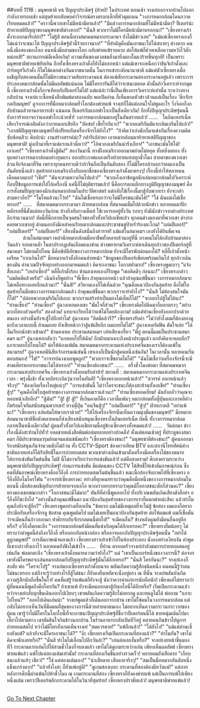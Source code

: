 ##บทที่ 1116 : มนุษยชาติ vs ปัญญาประดิษฐ์ (ท้าย)!
ในประเทศ
ตอนเช้า จางเย่ออกจากบ้านไปออกกำลังกายรอบเช้า
แต่สุดท้ายกลับพบคำวิจารณ์ตรงตรอกเล็กที่หัวมุมถนน "วงการหมากล้อมโดนกวาดเรียบหมดแล้ว!"
"คราวนี้พวกเขาไม่มีหน้ามีตาแล้ว!"
"มีแต่วงการหมากล้อมที่ไม่มีหน้ามีตา? ปีเตอร์น่ะท้าทายสติปัญญาของมนุษยชาติต่างหาก!"
"นั่นสิ พวกเราไม่มีใครมีหน้ามีตาหรอกนะ!"
"เซี่ยงหรงเก้าดั้งจะออกมารึเปล่า?"
"ไม่รู้สิ ตอนนี้ทางสมาคมหมากกระดานฯ ยังไม่มีข่าวเลย"
"แม้แต่เซี่ยงหรงเองก็ไม่แน่ว่าจะชนะได้ ปัญญาประดิษฐ์ตัวนี้ร้ายกาจมาก!"
"ที่สำคัญคือมันเอาชนะไปได้สบายๆ ต่างหาก คนหนึ่งมือสองของโลก คนหนึ่งมือสามของโลก กลับพ่ายแพ้ราบคาบ ต่อให้แพ้ก็ช่วยเหลือความหวังไว้สักหน่อยสิ!"
สถานการณ์ดีเหลือเกิน!
ความเห็นของมวลชนยิ่งมายิ่งมองในแง่ร้ายขึ้นทุกที!
เป็นเพราะมนุษยชาติพ่ายแพ้ยับเยิน อีกทั้งเซี่ยงหรงเก้าดั้งก็ยังไม่ออกหน้า แต่แม้เขาจะเหนือกว่าชินจิเก้าดั้งและปาร์คยูฮวีเก้าดั้ง ก็ไม่ได้แตกต่างกันมากขนาดนั้น ในการแข่งระดับนานาชาติ แม้แต่ตัวเซี่ยงหรงเมื่อเผชิญกับสองคนนั้นก็ไม่มีทางชนะรวดสิบกระดานแน่ ต้องแพ้สักกระดานสองกระดานอยู่แล้ว เพราะการประลองหมากล้อมนั้นไม่มีผลลัพธ์แน่นอน ไม่มีใครการันตีได้ว่าจะชนะตลอด ดังนั้นถ้าวิเคราะห์จากมุมนี้ เซี่ยงหรงเก้าดั้งก็อาจเทียบกับปีเตอร์ไม่ได้! แต่แน่ล่ะว่านี่เป็นเพียงการวิเคราะห์เท่านั้น
ระหว่างทางกลับบ้าน จางเย่แวะซื้อหนังสือพิมพ์มาสองฉบับ
พอเปิดอ่าน ก็เห็นพาดหัวข่าวล้วนแต่เป็นเรื่อง ‘ศึกจักรกลกับมนุษย์’ ดูจากการที่มือหมากล้อมทั่วโลกต้องพ่ายแพ้ จางเย่ก็ได้แต่ถอนใจไม่พูดอะไร วิ่งจ๊อกกิ้งกลับบ้านแล้วทานอาหารเช้า
แน่นอน ปีเตอร์กับแอลฟาโกะเป็นสิ่งเดียวกัน!
อีกทั้งปัญญาประดิษฐ์ตนนี้ ยังอาจร้ายกาจกว่าแอลฟาโกะด้วยซ้ำ!
วงการหมากล้อมตกอยู่ในอันตรายแล้ว!
……
 
ในอินเทอร์เน็ต
เสียงวิจารณ์กลับดังกว่าภายนอกเสียอีก
"บัดซบ! เชี่ยไรกันวะ!"
"พวกอเมริกันมันจะเหิมเกริมไปแล้ว!"
"เอาสติปัญญาของมนุษย์ไปเปรียบกับเครื่องจักรได้ยังไง?"
 “ถ้าคิดว่าเก่งนักก็มาแข่งกันเรื่องความคิดซับซ้อนสิวะ ศิลปะน่ะ งานสร้างสรรค์น่ะ? กล้ารึเปล่าหา เอาหมากล้อมมาท้าทายสติปัญญาของมนุษยชาติ! มุ่งเป้ามาที่เราแต่แรกแล้วนี่หว่า!”
"ไอ้พวกอเมริกันน่ารังเกียจ!"
"เอาชนะมันให้ได้! เอาเลย!"
"เซี่ยงหรงเก้าดั้งสู้มัน!"
สองวันมานี้ ทางฝั่งอเมริกาออกมาพล่ามไม่หยุด ทั้งหยิ่งผยอง ทั้งยุแหย่วงการหมากล้อมอย่างรุนแรง ออกประกาศแถลงหรือท้าทายแทบทุกชั่วโมง สายตาของพวกเขาล้วนจับจ้องมาที่จีน เพราะทุกคนทราบดีว่าถ้าจีนถือเป็นอันดับสอง ก็ไม่มีใครกล้าบอกว่าตนเองเป็นอันดับหนึ่งแล้ว สุดท้ายทางอเมริกาถึงกับออกชื่อของเซี่ยงหรงเก้าดั้งมาตรงๆ!
เรื่องนี้ทำให้หลายคนเดือดดาลมาก!
"เชี่ย!"
"มันจะสามหาวเกินไปแล้ว!"
 “พวกเอ็งเอาข้อมูลนักเล่นหมากล้อมไปวิเคราะห์ ก็อบปี้ข้อมูลการแข่งใส่ไอ้เครื่องนี่ แค่นี้ก็ไม่ยุติธรรมแล้ว! นี่คือการตกผลึกทางภูมิปัญญาของมนุษย์ คือการสั่งสมปัญญาของนักเล่นหมากล้อมในประวัติศาสตร์ แต่กลับใช้เรื่องนี้มาสู้กับพวกเรา ยังจะกล้าสามหาวอีก?”
"โมโหแล้วนะโว้ย!"
"ฉันไม่เชื่อหรอกว่าจะไม่มีใครชนะมันได้!"
"ใช่ ฉันแม่งไม่เชื่อหรอก!"
……
 
ที่สมาคมหมากกระดานฯ
ฝ่ายหมากล้อม
ที่สมาคมเต็มไปด้วยนักข่าว หลายคนมาปักหลักรอที่นี่ตั้งแต่สองวันก่อน บ้างถึงกับกางเต็นท์ ใช้เวลารออยู่ทั้งวัน รอบๆ ยังมีนักข่าวจากต่างประเทศอีกจำนวนมาก!
บัดนี้ที่นี่กลายเป็นจุดสนใจของทั่วทั้งทวีปเอเชียแล้ว
ทุกคนต่างมองมาที่พวกเขา ต่างรอคอยพวกเขาอยู่
ด้านนอกยังมีเหล่าคนรักหมากล้อมและประชาชนชูป้ายร่ำร้องตะโกน!
"ถล่มปีเตอร์!"
"ถล่มปีเตอร์!"
"ถล่มปีเตอร์!"
เสียงนั้นดังสนั่นถึงสวรรค์!
แม้แต่ในสมาคมฯ เองยังได้ยินชัดเจน                
ด้านในสมาคมฯ เหล่านักหมากล้อมมืออาชีพทั้งหลายล้วนอยู่ที่นี่ บางคนไม่ได้กลับบ้านมาสองวันแล้ว รอบตาคล้ำ ในตาปรากฏเส้นเลือดแดงซ่าน ต่างพยายามวิเคราะห์ตาเดินทุกก้าวของปีเตอร์อยู่ที่สมาคมฯ ไม่ยอมไปไหน นี่คือพิบัติภัยของวงการหมากล้อม ยังจะมีใครพักผ่อนลงได้?
หลี่อี้เก้าดั้งหน้าเครียด "ยากเกินไป!"
มือหมากเก้าดั้งอีกคนส่ายหน้า "ข้อมูลของปีเตอร์เพียบพร้อมเกินไป ทุกก้าวเดินของมัน คำนวณปัจจัยทุกอย่างออกมาหมดแล้ว คิดจะเอาชนะ โอกาสต่ำมาก!"
เซี่ยงหรงพูดเบาๆ "แจ้งสื่อเถอะ"
"เหล่าเซี่ยง!" หลี่อี้เก้าดั้งร้อง
ซ่านตงเหอเองก็รีบพูด "เธอคิดดีๆ ก่อนนะ!"
เซี่ยงหรงกล่าว "ผมคิดดีแล้วครับ!"
เฉินอิงก็พูดบ้าง "พี่เซี่ยง ถ้าคุณออกหน้า แล้วถ้าคุณแพ้ขึ้นมา วงการหมากล้อมจะไม่เหลือทางถอยอีกแล้วนะ!"
"นั่นสิ!" สวีหานเองก็ไม่เห็นด้วย "คุณคือแนวป้องกันสุดท้าย คือไพ่ใบสุดท้ายในมือของวงการหมากล้อมแล้ว ถ้าคุณแพ้ขึ้นมา พวกเราจะทำยังไง?"
"นั่นสิ ไม่ต้องสนใจมันก็ได้!"
"ปล่อยพวกอเมริกันไปเถอะ พวกเราแสร้งทำเป็นมองไม่เห็นก็ได้!"
"จะออกไปสู้ไม่ได้นะ!"
"ท่านเซี่ยง!"
"ท่านเซี่ยง!"
อู๋ฉางเหอมองเขา "มั่นใจกี่ส่วน?"
เซี่ยงหรงคิดไปคิดมาก็บอกตรงๆ "อย่างมากก็สองส่วนครับ"
สองส่วน!
แทบจะเรียกได้ว่าแพ้ไม่โดยต้องถาม!
แม้แต่ท่านเซี่ยงยังออกปากด้วยตนเอง อย่างนั้นยังจะสู้ไปอีกทำไม!
อู๋ฉางเหอ "คิดดีแล้วรึ?"
เซี่ยงหรงรับคำ "ไม่ว่ายังไงผมก็ต้องลองดู มาถึงเวลาแบบนี้ ถ้าผมถอย ยังเสียหน้ากว่าสู้แพ้เสียอีก ผมถอยไม่ได้!"
อู๋ฉางเหอกัดฟัน ตัดใจเอ่ย "ได้ งั้นเรียกนักข่าวเข้ามา!"
ซ่านตงเหอ ประธานสมาคมฯ เอ่ยเสียงเกรี้ยว "พี่อู๋ ตอนนี้ผมเป็นประธานสมาคมฯ นะ!"
อู๋ฉางเหอกลับว่า "แกหลบไปให้ฉัน! อีกฝ่ายมาเคาะถึงหน้าประตูแล้ว แกยังคิดจะหลบอีก? แกจะหลบไปไหนได้? ต่อให้ต้องแพ้มัน สมาคมหมากกระดานแห่งประเทศจีนของเราก็ต้องแพ้ในสนามรบ!" อู๋ฉางเหอมีนิสัยเจ้าอารมณ์เช่นนี้ เขาเองก็เป็นนักสู้คนหนึ่งเช่นกัน!
ในเวลานั้น หลายคนเริ่มตอบสนอง!
"ใช่!"
"อาจารย์ฉางเหอพูดถูก!"
"พวกเราจะขี้ขลาดไม่ได้!"
"ฉันไม่เชื่อว่าเครื่องจักรนี่จะมีสามเศียรหกกรเอาชนะไม่ได้หรอก!"
"ท่านเซี่ยงต้องชนะ!"
……
 
ครึ่งชั่วโมงต่อมา
ที่สมาคมหมากกระดานแห่งประเทศจีน
เซี่ยงหรงเก้าดั้งยอมรับคำท้า!
สถานที่ : สมาคมหมากกระดานแห่งประเทศจีน
เวลา : พรุ่งนี้เช้า
ทั้งเวยป๋อระเบิดวุ่นวายในทันที!
"เซี่ยงหรงออกหน้าแล้ว!"
"สวรรค์ ออกหน้าแล้วจริงๆ!"
"ต้องเกิดเรื่องใหญ่แน่ๆ!"
"การแข่งขันนี้ ไม่ว่าใครจะชนะก็ต้องสะท้านทั้งเอเชีย!"
"ท่านเซี่ยงสู้ๆ!"
"คุณคือไพ่ใบสุดท้ายของวงการหมากล้อมเราแล้วนะ!"
"ท่านเซี่ยงยอดเยี่ยม! ฉันยังกลัวว่าคุณจะหลบหน้าเสียอีก!"
"สู้มัน!"
"สู้! สู้! สู้!"
ที่เกินคาดก็คือ เวลานี้แฟนๆ หมากล้อมทั้งญี่ปุ่นและเกาหลีต่างก็พร้อมใจกันสนับสนุนพวกเขา!
ทางญี่ปุ่น
"คนจีนสู้ๆ!"
"ถล่มปีเตอร์!"
"สู้ๆ!"
ฝ่ายเกาหลี
"อย่าแพ้นะ!"
"เซี่ยงหรง แก้แค้นให้พวกเราด้วย!"
"ให้ไอ้เครื่องจักรนั่นเห็นความมุ่งมั่นของมนุษย์!"
มือหมากล้อมนานาชาติชื่อดังหลายคนก็ส่งเสียงสนับสนุนเซี่ยงหรงในอินเทอร์เน็ต บัดนี้ ทั้งวงการหมากล้อมกลายเป็นหนึ่งเดียวกัน!
ผู้คนทั่วทั้งทวีปเอเชียยามนี้อยู่ข้างเซี่ยงหรงทั้งหมดแล้ว!
……
 
วันต่อมา
ข่าวเรื่องนี้ดังสะท้านไปทั่ว!
ยอดขายหนังสือพิมพ์ถล่มทลายอย่างบ้าคลั่ง!
ตั้งแต่ตอนเช้าตรู่ ที่ประตูของสมาคมฯ ก็มีประชาชนมารุมล้อมจนแน่นขนัดแล้ว
"เซี่ยงหรงต้องชนะ!"
"มนุษยชาติต้องชนะ!"
ผู้คนออกมาร้องสนับสนุนกันจำนวนนับไม่ถ้วน
ทั้ง CCTV-Sport ช่องดาวเทียม BTV และสถานีโทรทัศน์ต่างชาติหลายแห่งก็ได้รับสิทธิ์ในการถ่ายทอดสด พวกเขาต่างเดินเข้ามาตั้งเครื่องมือเครื่องไม้ของตนรอให้การแข่งขันเริ่มต้นขึ้น
ไม่สิ นี่ไม่อาจเรียกว่าการแข่งขันแล้ว!
แต่คือสงคราม!
ศึกสงครามระหว่างมนุษยชาติกับปัญญาประดิษฐ์!
ก่อนการแข่งขัน มีแต่คนของ CCTV ได้สิทธิ์ให้เข้าสัมภาษณ์ก่อน ซึ่งคนที่สัมภาษณ์เซี่ยงหรงคืออวี๋อิ่งอี๋
การถ่ายทอดสดเริ่มต้นขึ้นแล้ว
ขณะนี้กล้องจับภาพไปที่เซี่ยงหรง
อวี๋อิ่งอี๋ถือไมโครโฟน "อาจารย์เซี่ยงหรงคะ อย่างที่ทุกคนทราบว่าคุณคือมือหนึ่งของวงการหมากล้อมในตอนนี้ เมื่อต้องเผชิญกับการท้าทายจากเอไอ พวกเราอยากทราบว่าคุณมีโอกาสชนะสักกี่ส่วนคะ?"
เซี่ยงหรงมองเธอขณะกล่าว "โอกาสชนะมีไม่มาก"
ทันทีที่คำนี้พูดออกไป ทั้งบริเวณพลันเกิดเสียงดังฮือฮา
อวี๋อิ่งอี๋ก็ชะงักไป "อย่างนั้นถ้าคุณแพ้ขึ้นมา แนวป้องกันสุดท้ายของวงการเราก็แตกพ่ายน่ะสิคะ แล้วทำไมคุณถึงยังจะสู้อีก?"
เซี่ยงหรงพูดอย่างเยือกเย็น "ข้อแรก ผมไม่มีเหตุผลที่จะไม่สู้ ข้อสอง ผมเองก็อยากประมือกับเครื่องจักรดู ข้อสาม คุณพูดผิดไป ผมไม่เคยเป็นแนวป้องกันสุดท้าย ต่อให้ผมแพ้ ผมก็เชื่อมั่นว่าจะมีคนอื่นก้าวออกมา ทำศึกรบกับจักรกลตนนี้ต่อไป!"
จะมีคนอื่น?
ข้างหลังคุณยังมีคนอื่นอยู่อีกหรือ?
อวี๋อิ่งอี๋ตกตะลึง "วงการหมากล้อมยังมีคนที่แข่งกับคุณได้อีกเหรอคะ?"
เซี่ยงหรงยิ้มน้อยๆ ไม่ทราบว่าคำพูดนี้ส่งถึงอวี๋อิ่งอี๋ หรือบอกกับหน้ากล้อง หรืออาจบอกกับปัญญาประดิษฐ์ตนนั้น "อย่าได้ดูถูกมนุษย์!"
การสัมภาษณ์จบลงแล้ว
เซี่ยงหรงสาวเท้าเข้าไปในห้องประลอง นั่งลงอย่างเงียบงัน
คำพูดที่เขากล่าวทิ้งเอาไว้ หลายคนยังฟังไม่เข้าใจ
……
 
ที่บ้าน
ครอบครัวจางเย่กำลังชมการถ่ายทอดสดอยู่เช่นกัน
พ่อตกตะลึง "เซี่ยงหรงเก้าดั้งหมายความว่ายังไง?"
แม่ "เขาเป็นเบอร์หนึ่งของวงการนี่? ต่อจากเขายังมีใครพอจะเล่นหมากล้อมกับปัญญาประดิษฐ์นั่นได้อีกเหรอ?"
"นั่นสิ ใครกันนะ?" จางเย่เองก็สงสัย
พ่อ "ใครจะไปรู้"
จางเย่มองเซี่ยงหรงเก้าดั้งบนจอ พลันเกิดความรู้สึกชนิดหนึ่ง คนคนนี้รู้ว่าตนไม่ชนะหรอก แต่ถึงจะรู้ว่าอย่างไรก็สู้ไม่ชนะ ก็ยังคงยืนหยัดจะนั่งอยู่ตรง ณ ที่นั้น
จางเย่พลันบังเกิดความรู้สึกนับถือขึ้นในใจ!
คนที่แม้รู้ว่าแพ้แต่ก็ยังจะสู้ นับว่าควรค่าแก่การนับถือนัก!
เพียงแต่ไม่ทราบว่าผู้ที่คนคนนี้พูดถึงคือใครกัน?
ถ้าเขาแพ้ ยังจะมีคนออกมาสู้กับเอไอนี่ได้อีกหรือ?
เริ่มเปิดกระดานแล้ว
ทว่าจางเย่กลับลุกขึ้นเดินออกไปเงียบๆ เขาพลันเกิดความรู้สึกไม่อยากดู และทนดูไม่ได้
พ่อถาม "แกจะไปไหน?"
"ออกไปเดินเล่นน่ะ" จางเย่พูดแล้วก็เดินออกจากบ้าน เขาไม่ใช่คนในวงการหมากล้อม แต่กลับไม่อยากเห็นวันที่มืดมนที่สุดของวงการนี้ด้วยสายตาตนเอง ไม่อยากเห็นความกระวนกระวายของผู้คน เขารู้ว่าไม่มีใครในโลกใบนี้ที่จะเอาชนะปัญญาประดิษฐ์ที่ชื่อว่าปีเตอร์ตนนี้ได้
ชายหนุ่มเดินไปมา
เลี้ยวไปตามทาง
เขาตัดสินใจกินข้าวนอกบ้าน
ในร้านอาหารกลับเปิดทีวีอยู่ หลายคนกินข้าวไปดูการถ่ายทอดสดไป ทว่าไม่มีใครสังเกตเห็นจางเย่
"สมควรตาย!"
"แพ้อีกแล้ว!"
"ได้ยังไง!"
"แม้แต่ท่านเซี่ยงยังแพ้? แล้วยังจะมีใครเอาชนะได้?"
"อ๊ะ เซี่ยงหรงเริ่มเปิดกระดานที่สองแล้ว?"
"ทำไมกัน? เขาไม่คิดจะพักเลยหรือ?"
"นั่นสิ ทำไมไม่เลื่อนไปอีกวันล่ะ?"
"เล่นต่อเลยงั้นหรือ?"
จางเย่เงยหน้าขึ้นมองทีวี
กระดานแรกเล่นไปได้สามชั่วโมงก็จบลงแล้ว เขาไม่ได้ดูเกมระหว่างเล่น เพียงเห็นผลลัพธ์ เซี่ยงหรงพ่ายแพ้แล้ว แพ้ไปแค่สองแต้มเท่านั้น!
กระดานที่สองเริ่มขึ้นอย่างรวดเร็ว!
หลายคนยังเสียดาย
"เกือบชนะแล้วแท้ๆ เชียว!"
"ใช่ แค่สองแต้มเอง!"
"น่าเสียดาย เสียดายจริงๆ!"
"สมเป็นมือหมากอันดับหนึ่ง แข็งแกร่งมาก!"
"แล้วยังไงล่ะ ก็ยังแพ้อยู่ดี!"
"ดูเกมสองเถอะ กระดานที่สองต้องมีหวังแน่!"
แต่ภายหลังการศึกนี้ผ่านพ้นไปห้าชั่วโมง ณ เกมกระดานที่สอง เซี่ยงหรงก็ยังคงพ่ายแพ้ แต่เป็นการแพ้ไปเพียงหนึ่งแต้ม เพราะปีเตอร์พลิกกระดานได้ในวินาทีสุดท้าย!
เซี่ยงหรงปราชัยแล้ว!
มนุษยชาติพ่ายแพ้แล้ว!
 
 


[Go To Next Chapter]( ./217.md)